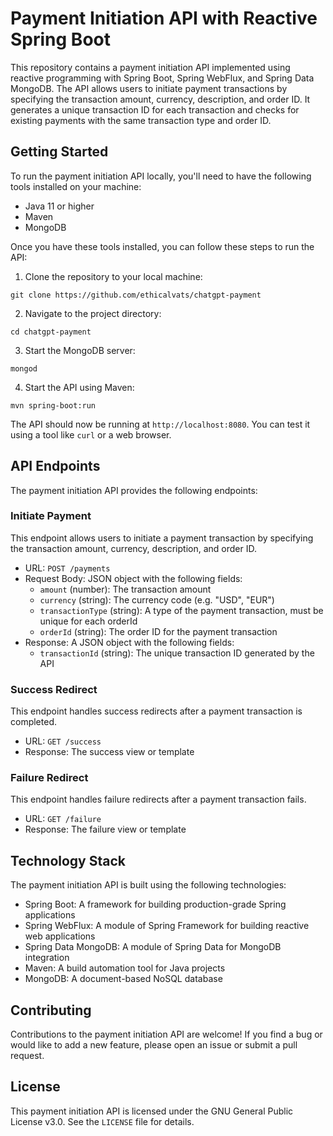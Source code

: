 
# Payment Initiation API with Reactive Spring Boot

This repository contains a payment initiation API implemented using reactive programming with Spring Boot, Spring WebFlux, and Spring Data MongoDB. The API allows users to initiate payment transactions by specifying the transaction amount, currency, description, and order ID. It generates a unique transaction ID for each transaction and checks for existing payments with the same transaction type and order ID.

## Getting Started

To run the payment initiation API locally, you'll need to have the following tools installed on your machine:

* Java 11 or higher
* Maven
* MongoDB

Once you have these tools installed, you can follow these steps to run the API:

1. Clone the repository to your local machine:

```
git clone https://github.com/ethicalvats/chatgpt-payment
```

2. Navigate to the project directory:

```
cd chatgpt-payment
```

3. Start the MongoDB server:

```
mongod
```

4. Start the API using Maven:

```
mvn spring-boot:run
```

The API should now be running at `http://localhost:8080`. You can test it using a tool like `curl` or a web browser.

## API Endpoints

The payment initiation API provides the following endpoints:

### Initiate Payment

This endpoint allows users to initiate a payment transaction by specifying the transaction amount, currency, description, and order ID.

* URL: `POST /payments`
* Request Body: JSON object with the following fields:
    * `amount` (number): The transaction amount
    * `currency` (string): The currency code (e.g. "USD", "EUR")
    * `transactionType` (string): A type of the payment transaction, must be unique for each orderId
    * `orderId` (string): The order ID for the payment transaction
* Response: A JSON object with the following fields:
    * `transactionId` (string): The unique transaction ID generated by the API

### Success Redirect

This endpoint handles success redirects after a payment transaction is completed.

* URL: `GET /success`
* Response: The success view or template

### Failure Redirect

This endpoint handles failure redirects after a payment transaction fails.

* URL: `GET /failure`
* Response: The failure view or template

## Technology Stack

The payment initiation API is built using the following technologies:

* Spring Boot: A framework for building production-grade Spring applications
* Spring WebFlux: A module of Spring Framework for building reactive web applications
* Spring Data MongoDB: A module of Spring Data for MongoDB integration
* Maven: A build automation tool for Java projects
* MongoDB: A document-based NoSQL database

## Contributing

Contributions to the payment initiation API are welcome! If you find a bug or would like to add a new feature, please open an issue or submit a pull request.

## License

This payment initiation API is licensed under the GNU General Public License v3.0. See the `LICENSE` file for details.
